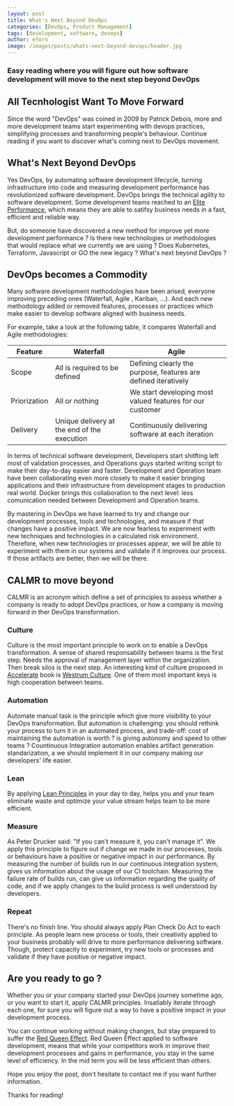 ```yaml
---
layout: post
title: What's Next Beyond DevOps
categories: [DevOps, Product Management]
tags: [development, software, devops]
author: eforn
image: /images/posts/whats-next-beyond-devops/header.jpg
---
```


### Easy reading where you will figure out how software development will move to the next step beyond DevOps

## All Tecnhologist Want To Move Forward

Since the word "DevOps" was coined in 2009 by Patrick Debois, more and more development teams start experimenting with devops practices, simplifying processes and transforming people's behaviour. Continue reading if you want to discover what's coming next to DevOps movement.

## What's Next Beyond DevOps

Yes DevOps, by automating software development lifecycle, turning infrastructure into code and measuring development performance has revolutionized software development. DevOps brings the technical agility to software development. Some development teams reached to an [Elite Performance](https://services.google.com/fh/files/misc/state-of-devops-2019.pdf), which means they are able to satifsy business needs in a fast, efficient and reliable way.

But, do someone have discovered a new method for improve yet more development performance ? Is there new technologies or methodologies that would replace what we currently we are using ? Does Kubernetes, Terraform, Javascript or GO the new legacy ? What's next beyond DevOps ?

## DevOps becomes a Commodity

Many software development methodologies have been arised, everyone improving preceding ones (Waterfall, Agile , Kanban, ...). And each new methodology added or removed features, processes or practices which make easier to develop software aligned with business needs.

For example, take a look at the following table, it compares Waterfall and Agile methodologies:

|Feature|Waterfall|Agile|
|-------|---------|-----|
|Scope|All is required to be defined|Defining clearly the purpose, features are defined iteratively|
|Priorization|All or nothing|We start developing most valued features for our customer|
|Delivery|Unique delivery at the end of the execution|Continuously delivering software at each iteration|

In terms of technical software development, Developers start shitfting left most of validation processes, and Operations guys started writing script to make their day-to-day easier and faster. Development and Operation team have been collaborating even more closely to make it easier bringing applications and their infrastructure from development stages to production real world. Docker brings this collaboration to the next level: less comunication needed between Development and Operation teams.

By mastering in DevOps  we have learned to try and change our development processes, tools and technologies, and measure if that changes have a positive impact. We are now fearless to experiment with new techniques and technologies in a calculated risk environment. Therefore, when new technologies or processes appear, we will be able to experiment with them in our systems and validate if it improves our process. If those artifacts are better, then we will be there.

## CALMR to move beyond

CALMR is an acronym which define a set of principles to assess whether a company is ready to adopt DevOps practices, or how a company is moving forward in ther DevOps transformation.

### Culture 

Culture is the most important principle to work on to enable a DevOps transformation. A sense of shared responsability between teams is the first step. Needs the approval of management layer within the organization. Then break silos is the next step. An interesting kind of culture proposed in [Accelerate](https://itrevolution.com/book/accelerate/) book is [Westrum Culture](https://cultooling.com/about/westrum). One of them most important keys is high cooperation between teams.

### Automation

Automate manual task is the principle which give more visibility to your DevOps transformation. But automation is challenging: you should rethink your process to turn it in an automated process, and trade-off: cost of maintaining the automation is worth ? is giving autonomy and speed to other teams ? Countinuous Integration automation enables artifact generation standarization, a we should implement it in our company making our developers' life easier.

### Lean 

By applying [Lean Principles](https://www.lean.org/WhatsLean/Principles.cfm) in your day to day, helps you and your team eliminate waste and optimize your value stream helps team to be more efficient.

### Measure 

As Peter Drucker said: "If you can't measure it, you can't manage it". We apply this principle to figure out if change we made in our processes, tools or behaviours have a positive or negative impact in our performance. By measuring the number of builds run in our continuous integration system, gives us information about the usage of our CI toolchain. Measuring the failure rate of builds run, can give us information regarding the quality of code, and if we apply changes to the build process is well understood by developers.

### Repeat

There's no finish line. You should always apply Plan Check Do Act to each principle. As people learn new process or tools, their creativity applied to your business probably will drive to more performance delivering software. Though, protect capacity to experiment, try new tools or processes and validate if they have positive or negative impact.


## Are you ready to go ?

Whether you or your company started your DevOps journey sometime ago, or you want to start it, apply CALMR principles. Insatiably iterate through each one, for sure you will figure out a way to have a positive impact in your development process.

You can continue working without making changes, but stay prepared to suffer the [Red Queen Effect](https://en.wikipedia.org/wiki/Red_Queen_hypothesis). Red Queen Effect applied to software development, means that  while your competitors work in improve their development processes and gains in performance, you stay in the same level of efficiency. In the mid term you will be less efficient than others.


Hope you enjoy the post, don't hesitate to contact me if you want further information.

Thanks for reading!
